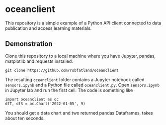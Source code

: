 # oceanclient


This repository is a simple example of a Python API client connected to data publication and access learning materials.


## Demonstration

Clone this repository to a local machine where you have Jupyter, pandas, matplotlib and requests installed. 


```
git clone https://github.com/robfatland/oceanclient
```


The resulting `oceanclient` folder contains a Jupyter notebook called `sensors.ipynb` and a 
Python file called `oceanclient.py`. Open `sensors.ipynb` in Jupyter lab and run the first cell. 
The code is something like


```
import oceanclient as oc
dfT, dfS = oc.Chart('2022-01-05', 9)
```


You should get a data chart and two returned pandas Dataframes, takes about ten seconds. 

